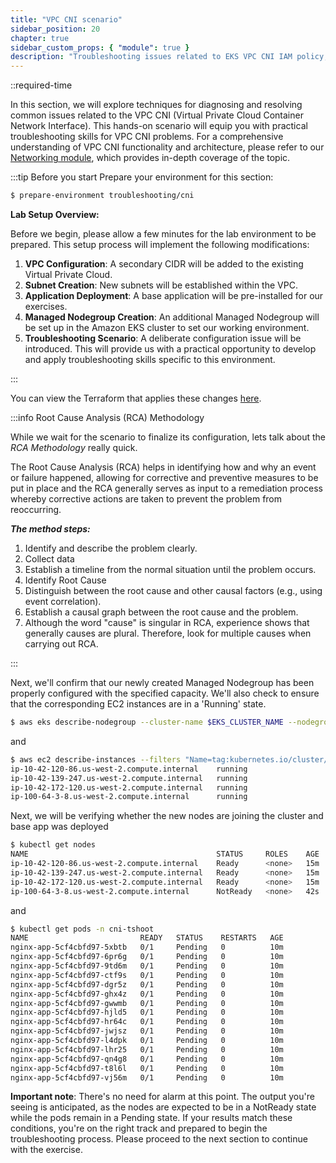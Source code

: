 ```yaml
---
title: "VPC CNI scenario"
sidebar_position: 20
chapter: true
sidebar_custom_props: { "module": true }
description: "Troubleshooting issues related to EKS VPC CNI IAM policy, IP allocation and scheduling"
---
```


::required-time

In this section, we will explore techniques for diagnosing and resolving common issues related to the VPC CNI (Virtual Private Cloud Container Network Interface). This hands-on scenario will equip you with practical troubleshooting skills for VPC CNI problems. For a comprehensive understanding of VPC CNI functionality and architecture, please refer to our [Networking module](/docs/networking/vpc-cni), which provides in-depth coverage of the topic.

:::tip Before you start
Prepare your environment for this section:

```bash timeout=600 wait=300
$ prepare-environment troubleshooting/cni
```

**Lab Setup Overview:**

Before we begin, please allow a few minutes for the lab environment to be prepared. This setup process will implement the following modifications:

1. **VPC Configuration**: A secondary CIDR will be added to the existing Virtual Private Cloud.
2. **Subnet Creation**: New subnets will be established within the VPC.
3. **Application Deployment**: A base application will be pre-installed for our exercises.
4. **Managed Nodegroup Creation**: An additional Managed Nodegroup will be set up in the Amazon EKS cluster to set our working environment.
5. **Troubleshooting Scenario**: A deliberate configuration issue will be introduced. This will provide us with a practical opportunity to develop and apply troubleshooting skills specific to this environment.

:::

You can view the Terraform that applies these changes [here](https://github.com/VAR::MANIFESTS_OWNER/VAR::MANIFESTS_REPOSITORY/tree/VAR::MANIFESTS_REF/manifests/modules/troubleshooting/cni/.workshop/terraform).

:::info Root Cause Analysis (RCA) Methodology

While we wait for the scenario to finalize its configuration, lets talk about the _RCA Methodology_ really quick.

The Root Cause Analysis (RCA) helps in identifying how and why an event or failure happened, allowing for corrective and preventive measures to be put in place and the RCA generally serves as input to a remediation process whereby corrective actions are taken to prevent the problem from reoccurring.

**_The method steps:_**

1. Identify and describe the problem clearly.
2. Collect data
3. Establish a timeline from the normal situation until the problem occurs.
4. Identify Root Cause
5. Distinguish between the root cause and other causal factors (e.g., using event correlation).
6. Establish a causal graph between the root cause and the problem.
7. Although the word "cause" is singular in RCA, experience shows that generally causes are plural. Therefore, look for multiple causes when carrying out RCA.

:::

Next, we'll confirm that our newly created Managed Nodegroup has been properly configured with the specified capacity. We'll also check to ensure that the corresponding EC2 instances are in a 'Running' state.

```bash
$ aws eks describe-nodegroup --cluster-name $EKS_CLUSTER_NAME --nodegroup-name cni_troubleshooting_nodes
```

and

```bash
$ aws ec2 describe-instances --filters "Name=tag:kubernetes.io/cluster/eks-workshop,Values=owned" --query 'Reservations[*].Instances[*].[PrivateDnsName,State.Name]'  --output text
ip-10-42-120-86.us-west-2.compute.internal    running
ip-10-42-139-247.us-west-2.compute.internal   running
ip-10-42-172-120.us-west-2.compute.internal   running
ip-100-64-3-8.us-west-2.compute.internal      running
```

Next, we will be verifying whether the new nodes are joining the cluster and base app was deployed

```bash
$ kubectl get nodes
NAME                                          STATUS     ROLES    AGE   VERSION
ip-10-42-120-86.us-west-2.compute.internal    Ready      <none>   15m   v1.30.0-eks-036c24b
ip-10-42-139-247.us-west-2.compute.internal   Ready      <none>   15m   v1.30.0-eks-036c24b
ip-10-42-172-120.us-west-2.compute.internal   Ready      <none>   15m   v1.30.0-eks-036c24b
ip-100-64-3-8.us-west-2.compute.internal      NotReady   <none>   42s   v1.30.4-eks-a737599
```

and

```bash
$ kubectl get pods -n cni-tshoot
NAME                         READY   STATUS    RESTARTS   AGE
nginx-app-5cf4cbfd97-5xbtb   0/1     Pending   0          10m
nginx-app-5cf4cbfd97-6pr6g   0/1     Pending   0          10m
nginx-app-5cf4cbfd97-9td6m   0/1     Pending   0          10m
nginx-app-5cf4cbfd97-ctf9s   0/1     Pending   0          10m
nginx-app-5cf4cbfd97-dgr5z   0/1     Pending   0          10m
nginx-app-5cf4cbfd97-ghx4z   0/1     Pending   0          10m
nginx-app-5cf4cbfd97-gwwmb   0/1     Pending   0          10m
nginx-app-5cf4cbfd97-hjld5   0/1     Pending   0          10m
nginx-app-5cf4cbfd97-hr64c   0/1     Pending   0          10m
nginx-app-5cf4cbfd97-jwjsz   0/1     Pending   0          10m
nginx-app-5cf4cbfd97-l4dpk   0/1     Pending   0          10m
nginx-app-5cf4cbfd97-lhr25   0/1     Pending   0          10m
nginx-app-5cf4cbfd97-qn4g8   0/1     Pending   0          10m
nginx-app-5cf4cbfd97-t8l6l   0/1     Pending   0          10m
nginx-app-5cf4cbfd97-vj56m   0/1     Pending   0          10m
```

**Important note**: There's no need for alarm at this point. The output you're seeing is anticipated, as the nodes are expected to be in a NotReady state while the pods remain in a Pending state. If your results match these conditions, you're on the right track and prepared to begin the troubleshooting process. Please proceed to the next section to continue with the exercise.
